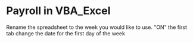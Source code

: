 # Payroll in VBA_Excel
Rename the spreadsheet to the week you would like to use.
"ON" the first tab change the date for the first day of the week
